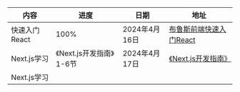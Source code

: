 
| 内容        | 进度                | 日期         | 地址                                                                                                                                                                                  |
| --------- | ----------------- | ---------- | ----------------------------------------------------------------------------------------------------------------------------------------------------------------------------------- |
| 快速入门React | 100%              | 2024年4月16日 | [布鲁斯前端快速入门React](https://www.bilibili.com/video/BV1764y1z7pb/?spm_id_from=333.1007.top_right_bar_window_custom_collection.content.click&vd_source=5e407ab2fed16d22ec92fa8db030ffef) |
| Next.js学习 | 《Next.js开发指南》1-6节 | 2024年4月17日 | [《Next.js开发指南》](https://juejin.cn/book/7307859898316881957/section/7308914343129645065)                                                                                             |
| Next.js学习 |                   |            |                                                                                                                                                                                     |
